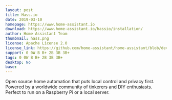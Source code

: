 ```yaml
---
layout: post
title: Hass.io
date: 2019-03-10
homepage: https://www.home-assistant.io
download: https://www.home-assistant.io/hassio/installation/
author: Home Assistant Team
thumbnail: hass.png
license: Apache License 2.0
license_link: https://github.com/home-assistant/home-assistant/blob/dev/LICENSE.md
support: 0 0W B B+ 2B 3B 3B+
tags: 0 0W B B+ 2B 3B 3B+
desktop: No
base: 
---
```


 

Open source home automation that puts local control and privacy first. Powered by a worldwide community of tinkerers and DIY enthusiasts. Perfect to run on a Raspberry Pi or a local server.
